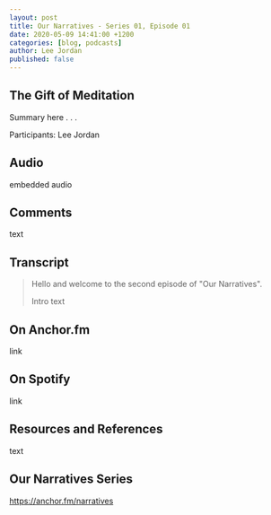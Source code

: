 ```yaml
---
layout: post
title: Our Narratives - Series 01, Episode 01
date: 2020-05-09 14:41:00 +1200
categories: [blog, podcasts]
author: Lee Jordan
published: false
---
```


<h2>The Gift of Meditation</h2>

<p>Summary here . . . </p>

<p>Participants: Lee Jordan</p>

<h2>Audio</h2>

<p>embedded audio</p>

<h2>Comments</h2>

<p>text</p>

<h2>Transcript</h2>

<blockquote cite="https://anchor.fm/narratives">

<p>Hello and welcome to the second episode of "Our Narratives".</p>

<p>Intro text</p>

<p></p>

</blockquote>

<h2>On Anchor.fm</h2>

<p>link</p>

<h2>On Spotify</h2>

<p>link</p>

<h2>Resources and References</h2>

<p>text</p>

<h2>Our Narratives Series</h2>

<p><a href="https://anchor.fm/narratives" alt="Mental Health Podcasts" target="_blank" rel="nofollow">https://anchor.fm/narratives</a></p>

